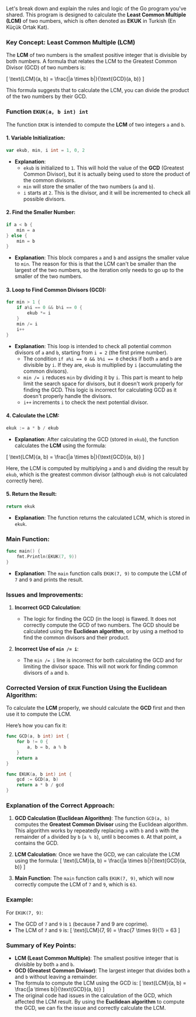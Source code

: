 Let's break down and explain the rules and logic of the Go program you've shared. This program is designed to calculate the **Least Common Multiple (LCM)** of two numbers, which is often denoted as **EKUK** in Turkish (En Küçük Ortak Kat).

### Key Concept: **Least Common Multiple (LCM)**

The **LCM** of two numbers is the smallest positive integer that is divisible by both numbers. A formula that relates the LCM to the Greatest Common Divisor (GCD) of two numbers is:

\[
\text{LCM}(a, b) = \frac{|a \times b|}{\text{GCD}(a, b)}
\]

This formula suggests that to calculate the LCM, you can divide the product of the two numbers by their GCD.

### Function `EKUK(a, b int) int`

The function `EKUK` is intended to compute the **LCM** of two integers `a` and `b`.

#### 1. **Variable Initialization**:
```go
var ekub, min, i int = 1, 0, 2
```
- **Explanation**:
  - `ekub` is initialized to `1`. This will hold the value of the **GCD** (Greatest Common Divisor), but it is actually being used to store the product of the common divisors.
  - `min` will store the smaller of the two numbers (`a` and `b`).
  - `i` starts at `2`. This is the divisor, and it will be incremented to check all possible divisors.

#### 2. **Find the Smaller Number**:
```go
if a < b {
    min = a
} else {
    min = b
}
```
- **Explanation**: This block compares `a` and `b` and assigns the smaller value to `min`. The reason for this is that the LCM can't be smaller than the largest of the two numbers, so the iteration only needs to go up to the smaller of the two numbers.

#### 3. **Loop to Find Common Divisors (GCD)**:
```go
for min > 1 {
    if a%i == 0 && b%i == 0 {
        ekub *= i
    }
    min /= i
    i++
}
```
- **Explanation**: This loop is intended to check all potential common divisors of `a` and `b`, starting from `i = 2` (the first prime number).
  - The condition `if a%i == 0 && b%i == 0` checks if both `a` and `b` are divisible by `i`. If they are, `ekub` is multiplied by `i` (accumulating the common divisors).
  - `min /= i` reduces `min` by dividing it by `i`. This part is meant to help limit the search space for divisors, but it doesn't work properly for finding the GCD. This logic is incorrect for calculating GCD as it doesn't properly handle the divisors.
  - `i++` increments `i` to check the next potential divisor.

#### 4. **Calculate the LCM**:
```go
ekuk := a * b / ekub
```
- **Explanation**: After calculating the GCD (stored in `ekub`), the function calculates the **LCM** using the formula:
  
\[
\text{LCM}(a, b) = \frac{|a \times b|}{\text{GCD}(a, b)}
\]

Here, the LCM is computed by multiplying `a` and `b` and dividing the result by `ekub`, which is the greatest common divisor (although `ekub` is not calculated correctly here).

#### 5. **Return the Result**:
```go
return ekuk
```
- **Explanation**: The function returns the calculated LCM, which is stored in `ekuk`.

### Main Function:
```go
func main() {
    fmt.Println(EKUK(7, 9))
}
```
- **Explanation**: The `main` function calls `EKUK(7, 9)` to compute the LCM of `7` and `9` and prints the result.

### Issues and Improvements:

1. **Incorrect GCD Calculation**:
   - The logic for finding the GCD (in the loop) is flawed. It does not correctly compute the GCD of two numbers. The GCD should be calculated using the **Euclidean algorithm**, or by using a method to find the common divisors and their product.
   
2. **Incorrect Use of `min /= i`**:
   - The `min /= i` line is incorrect for both calculating the GCD and for limiting the divisor space. This will not work for finding common divisors of `a` and `b`.

### Corrected Version of `EKUK` Function Using the Euclidean Algorithm:

To calculate the **LCM** properly, we should calculate the **GCD** first and then use it to compute the LCM.

Here’s how you can fix it:

```go
func GCD(a, b int) int {
    for b != 0 {
        a, b = b, a % b
    }
    return a
}

func EKUK(a, b int) int {
    gcd := GCD(a, b)
    return a * b / gcd
}
```

### Explanation of the Correct Approach:

1. **GCD Calculation (Euclidean Algorithm)**: The function `GCD(a, b)` computes the **Greatest Common Divisor** using the Euclidean algorithm. This algorithm works by repeatedly replacing `a` with `b` and `b` with the remainder of `a` divided by `b` (`a % b`), until `b` becomes `0`. At that point, `a` contains the GCD.

2. **LCM Calculation**: Once we have the GCD, we can calculate the LCM using the formula:
   \[
   \text{LCM}(a, b) = \frac{|a \times b|}{\text{GCD}(a, b)}
   \]

3. **Main Function**: The `main` function calls `EKUK(7, 9)`, which will now correctly compute the LCM of `7` and `9`, which is `63`.

### Example:

For `EKUK(7, 9)`:
- The GCD of `7` and `9` is `1` (because 7 and 9 are coprime).
- The LCM of `7` and `9` is:
  \[
  \text{LCM}(7, 9) = \frac{7 \times 9}{1} = 63
  \]

### Summary of Key Points:
- **LCM (Least Common Multiple)**: The smallest positive integer that is divisible by both `a` and `b`.
- **GCD (Greatest Common Divisor)**: The largest integer that divides both `a` and `b` without leaving a remainder.
- The formula to compute the LCM using the GCD is:
  \[
  \text{LCM}(a, b) = \frac{|a \times b|}{\text{GCD}(a, b)}
  \]
- The original code had issues in the calculation of the GCD, which affected the LCM result. By using the **Euclidean algorithm** to compute the GCD, we can fix the issue and correctly calculate the LCM.